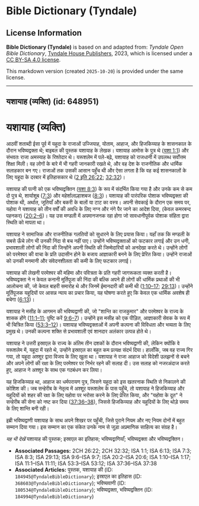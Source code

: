 # Bible Dictionary (Tyndale)

## License Information

**Bible Dictionary (Tyndale)** is based on and adapted from: _Tyndale Open Bible Dictionary_, [Tyndale House Publishers](https://tyndaleopenresources.com/), 2023, which is licensed under a [CC BY-SA 4.0 license](https://creativecommons.org/licenses/by-sa/4.0/legalcode.en).

This markdown version (created `2025-10-20`) is provided under the same license.



--------------------------------

## यशायाह (व्यक्ति) (id: 648951)

यशायाह (व्यक्ति)
================

आठवीं शताब्दी ईसा पूर्व में यहूदा के राजाओं उज्जियाह, योताम, आहाज, और हिजकिय्याह के शासनकाल के दौरान भविष्यद्वक्ता थे; बाइबल की पुस्तक यशायाह के लेखक। यशायाह आमोस के पुत्र थे ([यशा 1:1](https://ref.ly/Isa1:1)) और संभवतः राजा अमस्याह के रिश्तेदार थे। यरूशलेम में पले\-बढ़े, यशायाह को राजधानी में उपलब्ध सर्वोत्तम शिक्षा मिली। वह लोगों के बारे में भी गहरी जानकारी रखते थे, और वह देश के राजनीतिक और धार्मिक सलाहकार बन गए। राजाओं तक उसकी आसान पहुँच थी और ऐसा लगता है कि वह कई शासनकालों के लिए यहूदा के दरबार में इतिहासकार थे ([2 इति 26:22](https://ref.ly/2Chr26:22); [32:32](https://ref.ly/2Chr32:32))।

यशायाह की पत्नी को एक भविष्यद्वक्तिन ([यशा 8:3](https://ref.ly/Isa8:3)) के रूप में संदर्भित किया गया है और उनके कम से कम दो पुत्र थे, शार्याशूब ([7:3](https://ref.ly/Isa7:3)) और महेर्शालाल्हाशबज ([8:3](https://ref.ly/Isa8:3))। यशायाह की पारंपरिक पोशाक भविष्यद्वक्ता की पोशाक थी, अर्थात, जूतियाँ और बकरी के बालों या टाट का वस्त्र। अपनी सेवकाई के दौरान एक समय पर, यहोवा ने यशायाह को तीन वर्षों की अवधि के लिए नग्न और नंगे पैर जाने का आदेश दिया, (केवल कमरबन्द पहनकर) ([20:2–6](https://ref.ly/Isa20:2-Isa20:6))। यह उस मण्डली में अपमानजनक रहा होगा जो सावधानीपूर्वक पोशाक संहिता द्वारा स्थिति को मापता था।

यशायाह ने सामाजिक और राजनीतिक गलतियों को सुधारने के लिए प्रयास किया। यहाँ तक कि मण्डली के सबसे ऊँचे लोग भी उनकी निंदा से बच नहीं पाए। उन्होंने भविष्यद्वक्ताओं को फटकार लगाई और उन धनी, प्रभावशाली लोगों की निंदा की जिन्होंने अपनी स्थिति की जिम्मेदारियों को अनदेखा करते थे। उन्होंने लोगों को परमेश्वर की वाचा के प्रति उदासीन होने के बजाय आज्ञाकारी बनने के लिए प्रेरित किया। उन्होंने राजाओं को उनकी मनमानी और संवेदनशीलता की कमी के लिए फटकार लगाई।

यशायाह की लेखनी परमेश्वर की महिमा और पवित्रता के प्रति गहरी जागरूकता व्यक्त करती है। भविष्यद्वक्ता ने न केवल कनानी मूर्तिपूजा की निंदा की बल्कि अपने ही लोगों की धार्मिक प्रथाओं की भी आलोचना की, जो केवल बाहरी समारोह थे और जिनमें ईमानदारी की कमी थी ([1:10–17](https://ref.ly/Isa1:10-Isa1:17); [29:13](https://ref.ly/Isa29:13))। उन्होंने मूर्तिपूजक यहूदियों पर आसन्न न्याय का प्रचार किया, यह घोषणा करते हुए कि केवल एक धार्मिक अवशेष ही बचेगा ([6:13](https://ref.ly/Isa6:13))।

यशायाह ने मसीह के आगमन की भविष्यद्वाणी की, जो "शान्ति का राजकुमार" और परमेश्वर के राज्य के शासक होंगे ([11:1–11](https://ref.ly/Isa11:1-Isa11:11); पुष्टि करें [9:6–7](https://ref.ly/Isa9:6-Isa9:7))। उन्होंने इस मसीह को एक पीड़ित, आज्ञाकारी सेवक के रूप में भी चित्रित किया ([53:3–12](https://ref.ly/Isa53:3-Isa53:12))। यशायाह भविष्यद्वक्ताओं में अपनी कल्पना की विविधता और भव्यता के लिए प्रमुख थे। उनकी कल्पना शक्ति से प्रभावशाली एवं शानदार अलंकार उत्पन्न होते थे।

यशायाह ने उत्तरी इस्राएल के राज्य के अंतिम तीन दशकों के दौरान भविष्यद्वाणी की, लेकिन क्योंकि वे यरूशलेम में, यहूदा में रहते थे, उन्होंने इस्राएल का बहुत कम प्रत्यक्ष संदर्भ दिया। हालाँकि, जब वह राज्य गिर गया, तो यहूदा अश्शूर द्वारा विजय के लिए खुला था। यशायाह ने राजा आहाज को विदेशी उलझनों से बचने और अपने लोगों की रक्षा के लिए परमेश्वर पर निर्भर रहने की सलाह दी। उस सलाह को नजरअंदाज करते हुए, आहाज ने अश्शूर के साथ एक गठबंधन कर लिया।

यह हिजकिय्याह था, आहाज का धर्मपरायण पुत्र, जिसने यहूदा को इस खतरनाक स्थिति से निकालने की कोशिश की। जब सन्हेरीब के नेतृत्व में अश्शूर यरूशलेम के पास पहुँचे, तो यशायाह ने हिजकिय्याह और यहूदियों को शहर की रक्षा के लिए यहोवा पर भरोसा करने के लिए प्रेरित किया, और "यहोवा के दूत" ने सन्हेरीब की सेना को नष्ट कर दिया ([37:36–38](https://ref.ly/Isa37:36-Isa37:38)), जिससे हिजकिय्याह और यहूदियों के लिए थोड़े समय के लिए शान्ति बनी रही।

इब्री भविष्यद्वाणी यशायाह के साथ अपने शिखर पर पहुँची, जिसे पुराने नियम और नए नियम दोनों में बहुत सम्मान दिया गया। इस सम्मान का एक संकेत उनके नाम से जुड़ा अप्रमाणिक साहित्य का संग्रह है।

*यह भी देखें* यशायाह की पुस्तक; इस्राएल का इतिहास; भविष्यद्वाणियाँ; भविष्यद्वक्ता और भविष्यद्वक्तिन।

* **Associated Passages:** 2CH 26:22; 2CH 32:32; ISA 1:1; ISA 6:13; ISA 7:3; ISA 8:3; ISA 29:13; ISA 9:6–ISA 9:7; ISA 20:2–ISA 20:6; ISA 1:10–ISA 1:17; ISA 11:1–ISA 11:11; ISA 53:3–ISA 53:12; ISA 37:36–ISA 37:38
* **Associated Articles:** पुस्तक, यशायाह की  (ID: `184945@TyndaleBibleDictionary`); इस्राएल का इतिहास  (ID: `368603@TyndaleBibleDictionary`); भविष्यवाणी (ID: `180534@TyndaleBibleDictionary`); भविष्यद्वक्ता, भविष्यद्वक्तिन (ID: `184994@TyndaleBibleDictionary`)


